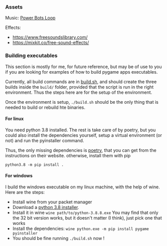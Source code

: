 



### Assets

Music: [Power Bots Loop](https://www.dl-sounds.com/royalty-free/power-bots-loop/)

Effects:
 - https://www.freesoundslibrary.com/
 - https://mixkit.co/free-sound-effects/
 
 
### Building executables

This section is mostly for me, for future reference, but may be of use
to you if you are looking for examples of how to build pygame apps executables.

Currently, all build commands are in [build.sh](./build.sh), and should create
the three builds inside the `build/` folder, provided that the script 
is run in the right environment. Thus the steps here are for the setup of the environment.

Once the environment is setup, `./build.sh` should be the only thing that is needed
to build or rebuild hte binaries.

#### For linux

You need python 3.8 installed. The rest is take care of by poetry, 
but you could also install the dependencies yourself, setup a virtual environment 
(or not) and run the pyinstaller command.

Thus, the only missing dependencies is
[poetry](https://python-poetry.org), that you can get
from the instructions on their website.
otherwise, install them with pip

```shell script
python3.8 -m pip install .
```

#### For windows

I build the windows executable on my linux machine, with the help of wine.
Here are the steps:
 - Install wine from your packet manager
 - Download a [python 3.8 installer](https://www.python.org/downloads/windows/).
 - Install it in wine `wine path/to/python-3.8.8.exe`
    You may find that only the 32 bit version works, but it doesn't matter (I think),
    just pick one that works
 - Install the dependencies: `wine python.exe -m pip install pygame pyinstaller`
 - You should be fine running `./build.sh` now !
